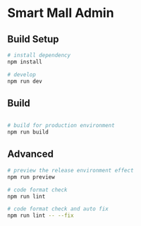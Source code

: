 # Smart Mall Admin

## Build Setup

```bash
# install dependency
npm install

# develop
npm run dev
```

## Build

```bash

# build for production environment
npm run build
```

## Advanced

```bash
# preview the release environment effect
npm run preview

# code format check
npm run lint

# code format check and auto fix
npm run lint -- --fix
```
